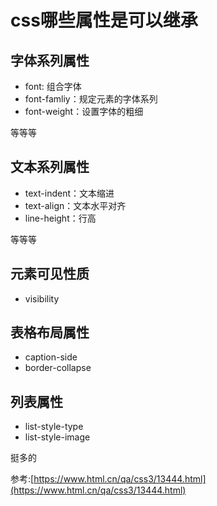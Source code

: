 # css哪些属性是可以继承

## 字体系列属性

- font: 组合字体
- font-famliy：规定元素的字体系列
- font-weight：设置字体的粗细

等等等

## 文本系列属性

- text-indent：文本缩进
- text-align：文本水平对齐
- line-height：行高

等等等

## 元素可见性质

- visibility

## 表格布局属性

- caption-side
- border-collapse
  

## 列表属性

- list-style-type
- list-style-image

挺多的

参考:[https://www.html.cn/qa/css3/13444.html](https://www.html.cn/qa/css3/13444.html)
